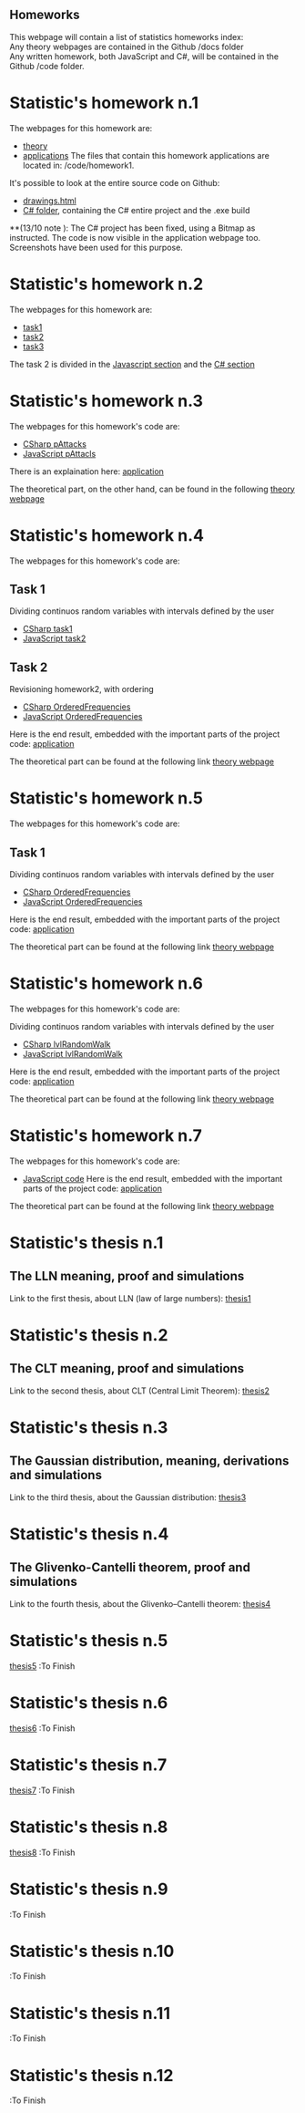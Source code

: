 ## Homeworks

This webpage will contain a list of statistics homeworks index:\
Any theory webpages are contained in the Github /docs folder\
Any written homework, both JavaScript and C#, will be contained in the Github /code folder.

# Statistic's homework n.1

The webpages for this homework are: 

* [theory](/docs/homework1)
* [applications](/code/homework1/application)
The files that contain this homework applications are located in: /code/homework1.

It's possible to look at the entire source code on Github:
* [drawings.html](https://github.com/bluecheese-fil/bluecheese-fil.github.io/blob/main/code/homework1/drawings.html)
* [C# folder](https://github.com/bluecheese-fil/bluecheese-fil.github.io/tree/main/code/homework1/CSharp/Drawing), containing the C# entire project and the .exe build

**(13/10 note ): The C# project has been fixed, using a Bitmap as instructed. The code is now visible in the application webpage too. Screenshots have been used for this purpose.

# Statistic's homework n.2
The webpages for this homework are:

* [task1](/code/homework2/task1)
* [task2](/code/homework2/task2)
* [task3](/code/homework2/task3)

The task 2 is divided in the [Javascript section](/code/homework2/task2.html#javascript) and the [C# section](/code/homework2/task2.html#csharp)

# Statistic's homework n.3
The webpages for this homework's code are:

* [CSharp pAttacks](https://github.com/bluecheese-fil/bluecheese-fil.github.io/tree/main/code/homework3/CSharp/pAttacks)
* [JavaScript pAttacls](/code/homework3/JavaScript/js_pAttacks)

There is an explaination here:
[application](/code/homework3/application)

The theoretical part, on the other hand, can be found in the following [theory webpage](/docs/homework3)

# Statistic's homework n.4
The webpages for this homework's code are:

## Task 1
Dividing continuos random variables with intervals defined by the user
* [CSharp task1](https://github.com/bluecheese-fil/bluecheese-fil.github.io/tree/main/code/homework4/CSharp/hw4_1)
* [JavaScript task2](https://github.com/bluecheese-fil/bluecheese-fil.github.io/blob/main/code/homework4/JavaScript/hw4_1/hw41.html)

## Task 2
Revisioning homework2, with ordering
* [CSharp OrderedFrequencies](https://github.com/bluecheese-fil/bluecheese-fil.github.io/tree/main/code/homework4/CSharp/OrderedFreq)
* [JavaScript OrderedFrequencies](https://github.com/bluecheese-fil/bluecheese-fil.github.io/blob/main/code/homework4/JavaScript/OrderedFreq/orderedfreq.html)

Here is the end result, embedded with the important parts of the project code:
[application](/code/homework4/application)

The theoretical part can be found at the following link [theory webpage](/docs/homework4)

# Statistic's homework n.5
The webpages for this homework's code are:

## Task 1
Dividing continuos random variables with intervals defined by the user
* [CSharp OrderedFrequencies](https://github.com/bluecheese-fil/bluecheese-fil.github.io/tree/main/code/homework5/CSharp/lambdaAttacks)
* [JavaScript OrderedFrequencies](https://github.com/bluecheese-fil/bluecheese-fil.github.io/blob/main/code/homework5/JavaScript/lambdaAttacks.html)

Here is the end result, embedded with the important parts of the project code:
[application](/code/homework5/application)

The theoretical part can be found at the following link [theory webpage](/docs/homework5)

# Statistic's homework n.6
The webpages for this homework's code are:

Dividing continuos random variables with intervals defined by the user
* [CSharp lvlRandomWalk](https://github.com/bluecheese-fil/bluecheese-fil.github.io/tree/main/code/homework6/CSharp/lvlRandomWalk)
* [JavaScript lvlRandomWalk](https://github.com/bluecheese-fil/bluecheese-fil.github.io/tree/main/code/homework6/JavaScript/lvlRandomWalk.html)

Here is the end result, embedded with the important parts of the project code:
[application](/code/homework6/application)

The theoretical part can be found at the following link [theory webpage](/docs/homework6)

# Statistic's homework n.7
The webpages for this homework's code are:
* [JavaScript code](https://github.com/bluecheese-fil/bluecheese-fil.github.io/tree/main/code/homework7/JavaScript/hw7.html)
Here is the end result, embedded with the important parts of the project code:
[application](/code/homework7/application)

The theoretical part can be found at the following link [theory webpage](/docs/homework7)

# Statistic's thesis n.1
## The LLN meaning, proof and simulations
Link to the first thesis, about LLN (law of large numbers): [thesis1](/thesis/thesis1)

# Statistic's thesis n.2
## The CLT meaning, proof and simulations
Link to the second thesis, about CLT (Central Limit Theorem): [thesis2](/thesis/thesis2)

# Statistic's thesis n.3
## The Gaussian distribution, meaning, derivations and simulations
Link to the third thesis, about the Gaussian distribution: [thesis3](/thesis/thesis3)

# Statistic's thesis n.4
## The Glivenko-Cantelli theorem, proof and simulations
Link to the fourth thesis, about the Glivenko–Cantelli theorem: [thesis4](/thesis/thesis4)

# Statistic's thesis n.5
[thesis5](/thesis/thesis5) :To Finish

# Statistic's thesis n.6
[thesis6](/thesis/thesis6) :To Finish

# Statistic's thesis n.7
[thesis7](/thesis/thesis7) :To Finish

# Statistic's thesis n.8
[thesis8](/thesis/thesis8) :To Finish

# Statistic's thesis n.9
:To Finish

# Statistic's thesis n.10
:To Finish

# Statistic's thesis n.11
:To Finish

# Statistic's thesis n.12
:To Finish